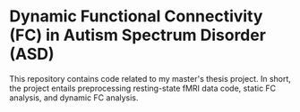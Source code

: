 # Dynamic Functional Connectivity (FC) in Autism Spectrum Disorder (ASD)
This repository contains code related to my master's thesis project. In short, the project entails preprocessing resting-state fMRI data code, static FC analysis, and dynamic FC analysis.
